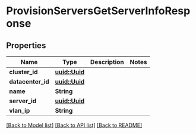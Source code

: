 # ProvisionServersGetServerInfoResponse

## Properties

Name | Type | Description | Notes
------------ | ------------- | ------------- | -------------
**cluster_id** | [**uuid::Uuid**](uuid::Uuid.md) |  | 
**datacenter_id** | [**uuid::Uuid**](uuid::Uuid.md) |  | 
**name** | **String** |  | 
**server_id** | [**uuid::Uuid**](uuid::Uuid.md) |  | 
**vlan_ip** | **String** |  | 

[[Back to Model list]](../README.md#documentation-for-models) [[Back to API list]](../README.md#documentation-for-api-endpoints) [[Back to README]](../README.md)


